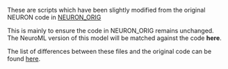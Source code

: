 These are scripts which have been slightly modified from the original NEURON code in [NEURON_ORIG](../NEURON_ORIG)

This is mainly to ensure the code in NEURON_ORIG remains unchanged. The NeuroML version of this model will be matched against the code **here**. 

The list of differences between these files and the original code can be found [here](diffs_to_original.txt).   
